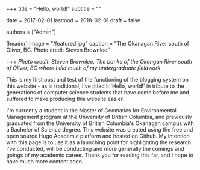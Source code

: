 +++
title = "Hello, world!"
subtitle = ""

date = 2017-02-01
lastmod = 2018-02-01
draft = false

authors = ["Admin"]

[header]
  image = "/featured.jpg"
  caption = "The Okanagan River south of Oliver, BC. Photo credit Steven Brownlee."

+++
*Photo credit: Steven Brownlee. The banks of the Okangan River south of Oliver, BC where I did much of my undergraduate fieldwork.*

This is my first post and test of the functioning of the blogging system on this website - as is traditional, I've titled it 'Hello, world!' in 
tribute to the generations of computer science students that have come before me and suffered to make producing this website easier.

I'm currently a student in the Master of Geomatics for Environmental Management program at the University of British Columbia, and previously graduated from the University of British Columbia's Okanagan campus with a Bachelor of Science degree. This website was created using the free and open source Hugo Academic platform and hosted on Github. My intention with this page is to use it as a launching point for highlighting the research I've conducted, will be conducting and more generally the comings and goings of my academic career. Thank you for reading this far, and I hope to have much more content soon.
